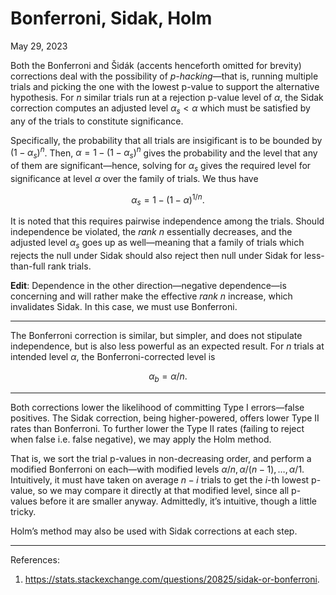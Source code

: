 <!-- emilia-snapshot-properties
Bonferroni, Sidak, Holm
2023/05/29
utulek
emilia-snapshot-properties -->

# Bonferroni, Sidak, Holm

May 29, 2023

Both the Bonferroni and Šidák (accents henceforth omitted for brevity) corrections deal with the possibility of _p-hacking_—that is, running multiple trials and picking the one with the lowest p-value to support the alternative hypothesis. For $n$ similar trials run at a rejection p-value level of $\alpha$, the Sidak correction computes an adjusted level $\alpha_s<\alpha$ which must be satisfied by any of the trials to constitute significance.

Specifically, the probability that all trials are insigificant is to be bounded by $(1-\alpha_s)^n$. Then, $\alpha=1-(1-\alpha_s)^n$ gives the probability and the level that any of them are significant—hence, solving for $\alpha_s$ gives the required level for significance at level $\alpha$ over the family of trials. We thus have

$$\alpha_s=1-(1-\alpha)^{1/n}.$$

It is noted that this requires pairwise independence among the trials. Should independence be violated, the *rank* $n$ essentially decreases, and the adjusted level $\alpha_s$ goes up as well—meaning that a family of trials which rejects the null under Sidak should also reject then null under Sidak for less-than-full rank trials.

**Edit**: Dependence in the other direction—negative dependence—is concerning and will rather make the effective *rank* $n$ increase, which invalidates Sidak. In this case, we must use Bonferroni.

---

The Bonferroni correction is similar, but simpler, and does not stipulate independence, but is also less powerful as an expected result. For $n$ trials at intended level $\alpha$, the Bonferroni-corrected level is

$$\alpha_b=\alpha/n.$$

---

Both corrections lower the likelihood of committing Type I errors—false positives. The Sidak correction, being higher-powered, offers lower Type II rates than Bonferroni. To further lower the Type II rates (failing to reject when false i.e. false negative), we may apply the Holm method.

That is, we sort the trial p-values in non-decreasing order, and perform a modified Bonferroni on each—with modified levels $\alpha/n,\alpha/(n-1),\ldots,\alpha/1$. Intuitively, it must have taken on average $n-i$ trials to get the $i$-th lowest p-value, so we may compare it directly at that modified level, since all p-values before it are smaller anyway. Admittedly, it’s intuitive, though a little tricky.

Holm’s method may also be used with Sidak corrections at each step.

---

References:

1. <https://stats.stackexchange.com/questions/20825/sidak-or-bonferroni>.
